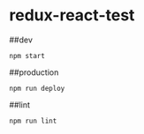 # redux-react-test

##dev
```
npm start
```

##production
```
npm run deploy
```

##lint

```
npm run lint
```